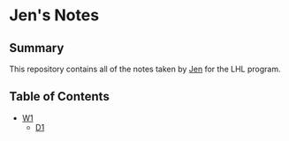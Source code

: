 # Jen's Notes

## Summary

This repository contains all of the notes taken by [Jen](https://github.com/jjung219) for the LHL program.

## Table of Contents

- [W1](/Week_1)
  - [D1](/Week_1/Day_1)
